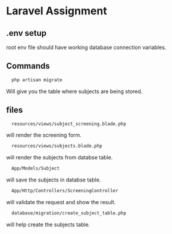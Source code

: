 # Laravel Assignment

## .env setup

root env file should have working database connection variables.

## Commands

```bash
  php artisan migrate
```
Will give you the table where subjects are being stored.

## files

```bash
  resources/views/subject_screening.blade.php
```
will render the screening form.

```bash
  resources/views/subjects.blade.php
```
will render the subjects from databse table.

```bash
  App/Models/Subject
```
will save the subjects in databse table.

```bash
  App/Http/Controllers/ScreeningController
```
will validate the request and show the result.

```bash
  database/migration/create_subject_table.php
```
will help create the subjects table.
